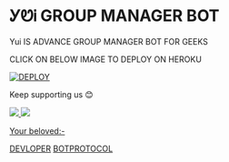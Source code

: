 # ᎩᏬᎥ GROUP MANAGER BOT

Yui IS ADVANCE GROUP MANAGER BOT FOR GEEKS 

CLICK ON BELOW IMAGE TO DEPLOY ON HEROKU 

[![DEPLOY](https://telegra.ph/file/e5cbf8ba4723a8ac34f68.jpg)](https://heroku.com/deploy?template=https://github.com/satyanandatripathi/EMCEE)

Keep supporting us 😊

<a href="https://github.com/satyanandatripathi/emcee" alt="GitHub repo size"> <img src="https://img.shields.io/github/repo-size/satyanandatripathi/emcee" />
<a href="https://t.me/BotProtocol" alt="Telegram!"> <img src="https://aleen42.github.io/badges/src/telegram.svg" /> 


Your beloved:-

[DEVLOPER](https://t.me/ANlME_SENPAI)
[BOTPROTOCOL](https://t.me/BOTPROTOCOL)
